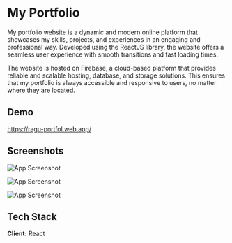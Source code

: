 
# My Portfolio

My portfolio website is a dynamic and modern online platform that showcases my skills, projects, and experiences in an engaging and professional way. Developed using the ReactJS library, the website offers a seamless user experience with smooth transitions and fast loading times.

The website is hosted on Firebase, a cloud-based platform that provides reliable and scalable hosting, database, and storage solutions. This ensures that my portfolio is always accessible and responsive to users, no matter where they are located.


## Demo

https://ragu-portfol.web.app/


## Screenshots

![App Screenshot](https://via.placeholder.com/468x300?text=App+Screenshot+Here)

![App Screenshot](https://via.placeholder.com/468x300?text=App+Screenshot+Here)

![App Screenshot](https://via.placeholder.com/468x300?text=App+Screenshot+Here)

## Tech Stack

**Client:** React

